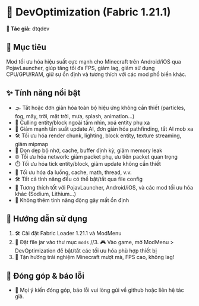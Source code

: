 # 🚀 DevOptimization (Fabric 1.21.1)

**👤 Tác giả:** dtqdev

## 🎯 Mục tiêu
Mod tối ưu hóa hiệu suất cực mạnh cho Minecraft trên Android/iOS qua PojavLauncher, giúp tăng tối đa FPS, giảm lag, giảm sử dụng CPU/GPU/RAM, giữ sự ổn định và tương thích với các mod phổ biến khác.

## ✨ Tính năng nổi bật
- 🌫️ Tắt hoặc đơn giản hóa toàn bộ hiệu ứng không cần thiết (particles, fog, mây, trời, mặt trời, mưa, splash, animation...)
- 👀 Culling entity/block ngoài tầm nhìn, xoá entity phụ xa
- 🤖 Giảm mạnh tần suất update AI, đơn giản hóa pathfinding, tắt AI mob xa
- 🛠️ Tối ưu hóa render chunk, lighting, block entity, texture streaming, giảm mipmap
- 🧹 Dọn dẹp bộ nhớ, cache, buffer định kỳ, giảm memory leak
- 🌐 Tối ưu hóa network: giảm packet phụ, ưu tiên packet quan trọng
- ⏱️ Tối ưu hóa tick entity/block, giảm update không cần thiết
- 🧵 Tối ưu hóa đa luồng, cache, math, thread, v.v.
- 🛠️ Tất cả tính năng đều có thể bật/tắt qua file config
- 📱 Tương thích tốt với PojavLauncher, Android/iOS, và các mod tối ưu hóa khác (Sodium, Lithium...)
- 🚫 Không thêm tính năng động gây mất ổn định

## 📖 Hướng dẫn sử dụng
1. 🛠️ Cài đặt Fabric Loader 1.21.1 và ModMenu
2. 📂 Đặt file jar vào thư mục `mods`
//3. 🎮 Vào game, mở ModMenu > DevOptimization để bật/tắt các tối ưu hóa phù hợp thiết bị
3. 🎉 Tận hưởng trải nghiệm Minecraft mượt mà, FPS cao, không lag!

## 🤝 Đóng góp & báo lỗi
- 🐛 Mọi ý kiến đóng góp, báo lỗi vui lòng gửi về github hoặc liên hệ tác giả.
